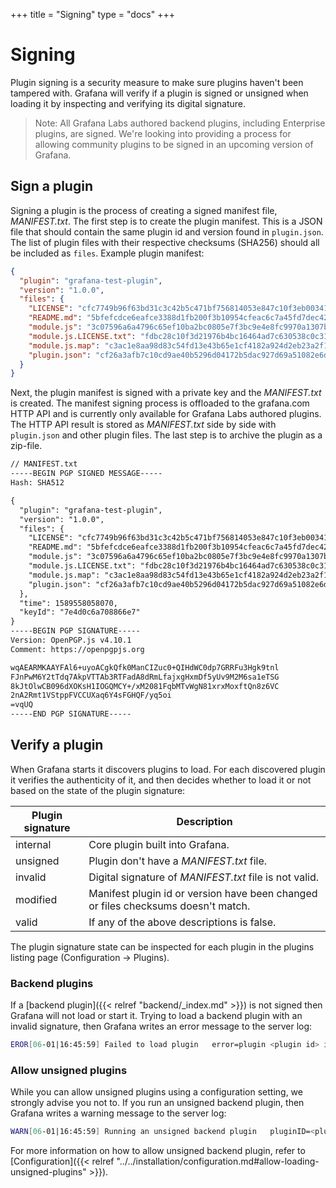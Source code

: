+++
title = "Signing"
type = "docs"
+++

# Signing

Plugin signing is a security measure to make sure plugins haven't been tampered with. Grafana will verify if a plugin is signed or unsigned when loading it by inspecting and verifying its digital signature.

> Note: All Grafana Labs authored backend plugins, including Enterprise plugins, are signed. We're looking into providing a process for allowing  community plugins to be signed in an upcoming version of Grafana.

## Sign a plugin

Signing a plugin is the process of creating a signed manifest file, _MANIFEST.txt_. The first step is to create the plugin manifest. This is a JSON file that should contain the same plugin id and version found in `plugin.json`. The list of plugin files with their respective checksums (SHA256) should all be included as `files`. Example plugin manifest:

```json
{
  "plugin": "grafana-test-plugin",
  "version": "1.0.0",
  "files": {
    "LICENSE": "cfc7749b96f63bd31c3c42b5c471bf756814053e847c10f3eb003417bc523d30",
    "README.md": "5bfefcdce6eafce3388d1fb200f3b10954cfeac6c7a45fd7dec42687e01ac75d",
    "module.js": "3c07596a6a4796c65ef10ba2bc0805e7f3bc9e4e8fc9970a1307b97e29db1c0a",
    "module.js.LICENSE.txt": "fdbc28c10f3d21976b4bc16464ad7c630538c0c3101347b5fd44af9066f7022b",
    "module.js.map": "c3ac1e8aa98d83c54fd13e43b65e1cf4182a924d2eb23a2f1a6fe40b7785a1bb",
    "plugin.json": "cf26a3afb7c10cd9ae40b5296d04172b5dac927d69a51082e6d085b34341ccc3"
  }
}
```

Next, the plugin manifest is signed with a private key and the _MANIFEST.txt_ is created. The manifest signing process is offloaded to the grafana.com HTTP API and is currently only available for Grafana Labs authored plugins. The HTTP API result is stored as _MANIFEST.txt_ side by side with `plugin.json` and other plugin files. The last step is to archive the plugin as a zip-file.

```txt
// MANIFEST.txt
-----BEGIN PGP SIGNED MESSAGE-----
Hash: SHA512

{
  "plugin": "grafana-test-plugin",
  "version": "1.0.0",
  "files": {
    "LICENSE": "cfc7749b96f63bd31c3c42b5c471bf756814053e847c10f3eb003417bc523d30",
    "README.md": "5bfefcdce6eafce3388d1fb200f3b10954cfeac6c7a45fd7dec42687e01ac75d",
    "module.js": "3c07596a6a4796c65ef10ba2bc0805e7f3bc9e4e8fc9970a1307b97e29db1c0a",
    "module.js.LICENSE.txt": "fdbc28c10f3d21976b4bc16464ad7c630538c0c3101347b5fd44af9066f7022b",
    "module.js.map": "c3ac1e8aa98d83c54fd13e43b65e1cf4182a924d2eb23a2f1a6fe40b7785a1bb",
    "plugin.json": "cf26a3afb7c10cd9ae40b5296d04172b5dac927d69a51082e6d085b34341ccc3"
  },
  "time": 1589558058070,
  "keyId": "7e4d0c6a708866e7"
}
-----BEGIN PGP SIGNATURE-----
Version: OpenPGP.js v4.10.1
Comment: https://openpgpjs.org

wqAEARMKAAYFAl6+uyoACgkQfk0ManCIZuc0+QIHdWC0dp7GRRFu3Hgk9tnl
FJnPwM6Y2tTdq7AkpVTTAb3RTFadA8dRmLfajxgHxmDf5yUv9M2M6sa1eTSG
8kJtOlwCB096dXOKsH1IOGQMCY+/xM2081FqbMTvWgN81xrxMoxftQn8z6VC
2nA2Rmt1VStppFVCCUXaq6Y4sFGHQF/yq5oi
=vqUQ
-----END PGP SIGNATURE-----

```

## Verify a plugin

When Grafana starts it discovers plugins to load. For each discovered plugin it verifies the authenticity of it, and then decides whether to load it or not based on the state of the plugin signature:

| Plugin signature | Description |
| ---------------- | ----------- |
| internal | Core plugin built into Grafana. |
| unsigned | Plugin don't have a _MANIFEST.txt_ file. |
| invalid  | Digital signature of _MANIFEST.txt_ file is not valid. |
| modified | Manifest plugin id or version have been changed or files checksums doesn't match. |
| valid    | If any of the above descriptions is false. |

The plugin signature state can be inspected for each plugin in the plugins listing page (Configuration -> Plugins).

### Backend plugins

If a [backend plugin]({{< relref "backend/_index.md" >}}) is not signed then Grafana will not load or start it. Trying to load a backend plugin with an invalid signature, then Grafana writes an error message to the server log:

```bash
EROR[06-01|16:45:59] Failed to load plugin   error=plugin <plugin id> is unsigned
```

### Allow unsigned plugins

While you can allow unsigned plugins using a configuration setting, we strongly advise you not to. If you run an unsigned backend plugin, then Grafana writes a warning message to the server log:

```bash
WARN[06-01|16:45:59] Running an unsigned backend plugin   pluginID=<plugin id>
```

For more information on how to allow unsigned backend plugin, refer to [Configuration]({{< relref "../../installation/configuration.md#allow-loading-unsigned-plugins" >}}).
